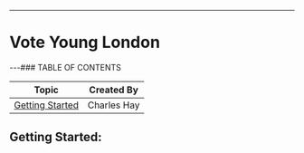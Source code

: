 ---
# Vote Young London

---### TABLE OF CONTENTS

| Topic                       | Created By  |
| --------------------------- | ----------- |
| [Getting Started](#Topic01) | Charles Hay |

<a name="Topic01"></a>

## Getting Started: